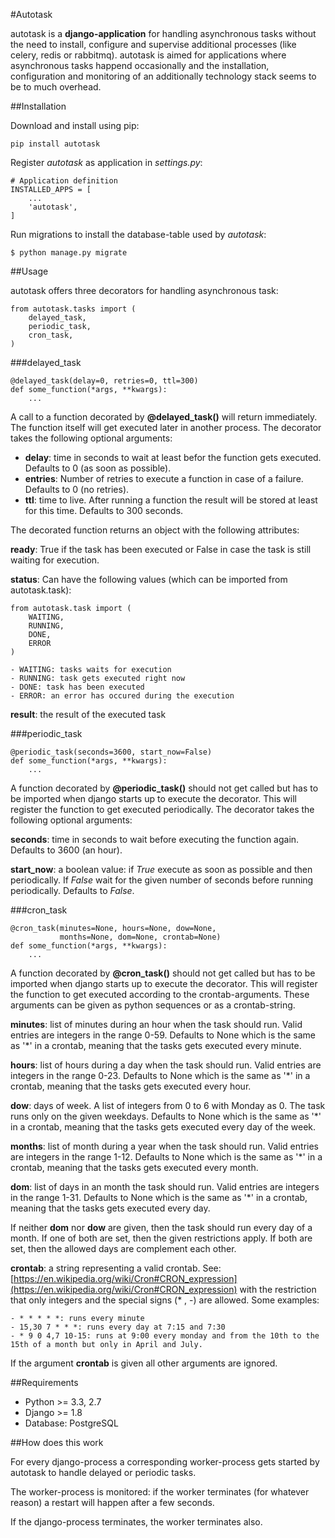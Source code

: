 #Autotask

autotask is a **django-application** for handling asynchronous tasks without the need to install, configure and supervise additional processes (like celery, redis or rabbitmq). autotask is aimed for applications where asynchronous tasks happend occasionally and the installation, configuration and monitoring of an additionally technology stack seems to be to much overhead.


##Installation

Download and install using pip:

    pip install autotask

Register *autotask* as application in *settings.py*:

    # Application definition
    INSTALLED_APPS = [
        ...
        'autotask',
    ]

Run migrations to install the database-table used by *autotask*:

    $ python manage.py migrate


##Usage

autotask offers three decorators for handling asynchronous task:

    from autotask.tasks import (
        delayed_task,
        periodic_task,
        cron_task,
    )


###delayed_task

    @delayed_task(delay=0, retries=0, ttl=300)
    def some_function(*args, **kwargs):
        ...

A call to a function decorated by **@delayed_task()** will return immediately. The function itself will get executed later in another process. The decorator takes the following optional arguments:

- **delay**: time in seconds to wait at least befor the function gets executed. Defaults to 0 (as soon as possible).
- **entries**: Number of retries to execute a function in case of a failure. Defaults to 0 (no retries).
- **ttl**: time to live. After running a function the result will be stored at least for this time. Defaults to 300 seconds.

The decorated function returns an object with the following attributes:

**ready**: True if the task has been executed or False in case the task is still waiting for execution.

**status**: Can have the following values (which can be imported from autotask.task):

    from autotask.task import (
        WAITING,
        RUNNING,
        DONE,
        ERROR
    )

    - WAITING: tasks waits for execution
    - RUNNING: task gets executed right now
    - DONE: task has been executed
    - ERROR: an error has occured during the execution

**result**: the result of the executed task


###periodic_task

    @periodic_task(seconds=3600, start_now=False)
    def some_function(*args, **kwargs):
        ...

A function decorated by **@periodic_task()** should not get called but has to be imported when django starts up to execute the decorator. This will register the function to get executed periodically. The decorator takes the following optional arguments:

**seconds**: time in seconds to wait before executing the function again. Defaults to 3600 (an hour).

**start_now**: a boolean value: if *True* execute as soon as possible and then periodically. If *False* wait for the given number of seconds before running periodically. Defaults to *False*.


###cron_task

    @cron_task(minutes=None, hours=None, dow=None,
               months=None, dom=None, crontab=None)
    def some_function(*args, **kwargs):
        ...

A function decorated by **@cron_task()** should not get called but has to be imported when django starts up to execute the decorator. This will register the function to get executed according to the crontab-arguments. These arguments can  be given as python sequences or as a crontab-string.

**minutes**: list of minutes during an hour when the task should run. Valid entries are integers in the range 0-59. Defaults to None which is the same as '*' in a crontab, meaning that the tasks gets executed every minute.

**hours**: list of hours during a day when the task should run. Valid entries are integers in the range 0-23. Defaults to None which is the same as '*' in a crontab, meaning that the tasks gets executed every hour.

**dow**: days of week. A list of integers from 0 to 6 with Monday as 0. The task runs only on the given weekdays. Defaults to None which is the same as '*' in a crontab, meaning that the tasks gets executed every day of the week.

**months**: list of month during a year when the task should run. Valid entries are integers in the range 1-12. Defaults to None which is the same as '*' in a crontab, meaning that the tasks gets executed every month.

**dom**: list of days in an month the task should run. Valid entries are integers in the range 1-31. Defaults to None which is the same as '*' in a crontab, meaning that the tasks gets executed every day.

If neither **dom** nor **dow** are given, then the task should run every day of a month. If one of both are set, then the given restrictions apply. If both are set, then the allowed days are complement each other.

**crontab**: a string representing a valid crontab. See: [https://en.wikipedia.org/wiki/Cron#CRON_expression](https://en.wikipedia.org/wiki/Cron#CRON_expression) with the restriction that only integers and the special signs (* , -) are allowed. Some examples:

    - * * * * *: runs every minute
    - 15,30 7 * * *: runs every day at 7:15 and 7:30
    - * 9 0 4,7 10-15: runs at 9:00 every monday and from the 10th to the 15th of a month but only in April and July.

If the argument **crontab** is given all other arguments are ignored.


##Requirements

- Python >= 3.3, 2.7
- Django >= 1.8
- Database: PostgreSQL


##How does this work

For every django-process a corresponding worker-process gets started by autotask to handle delayed or periodic tasks.

The worker-process is monitored: if the worker terminates (for whatever reason) a restart will happen after a few seconds.

If the django-process terminates, the worker terminates also.
